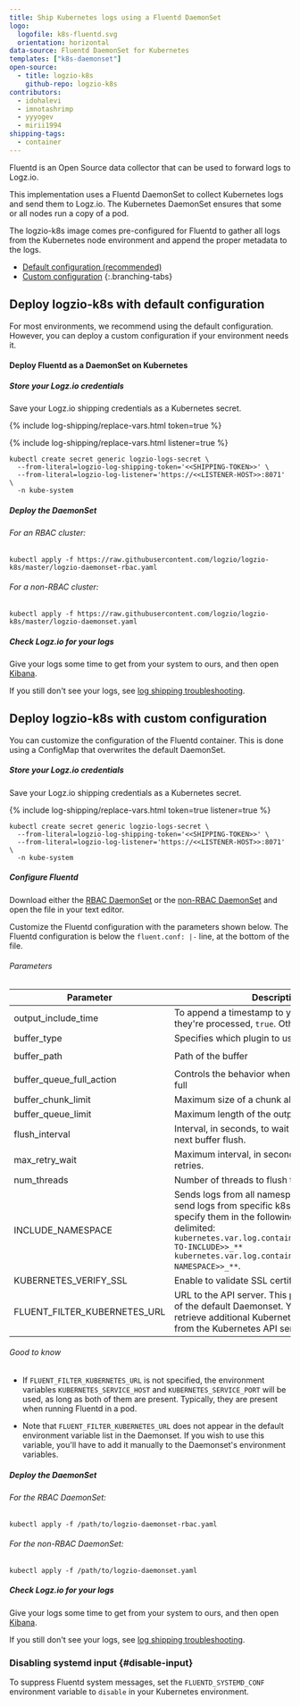 ```yaml
---
title: Ship Kubernetes logs using a Fluentd DaemonSet
logo:
  logofile: k8s-fluentd.svg
  orientation: horizontal
data-source: Fluentd DaemonSet for Kubernetes
templates: ["k8s-daemonset"]
open-source:
  - title: logzio-k8s
    github-repo: logzio-k8s
contributors:
  - idohalevi
  - imnotashrimp
  - yyyogev
  - mirii1994
shipping-tags:
  - container
---
```


Fluentd is an Open Source data collector that can be used to forward logs to Logz.io.

This implementation uses a Fluentd DaemonSet to collect Kubernetes logs and send them to Logz.io. The Kubernetes DaemonSet ensures that some or all nodes run a copy of a pod.

The logzio-k8s image comes pre-configured for Fluentd to gather all logs from the Kubernetes node environment and append the proper metadata to the logs.

<div class="branching-container">

* [Default configuration <span class="sm ital">(recommended)</span>](#default-config)
* [Custom configuration](#custom-config)
{:.branching-tabs}

<!-- tab:start -->
<div id="default-config">

## Deploy logzio-k8s with default configuration

For most environments, we recommend using the default configuration.
However, you can deploy a custom configuration if your environment needs it.

#### Deploy Fluentd as a DaemonSet on Kubernetes

<div class="tasklist">

##### Store your Logz.io credentials

Save your Logz.io shipping credentials as a Kubernetes secret.

{% include log-shipping/replace-vars.html token=true %}

{% include log-shipping/replace-vars.html listener=true %}

```shell
kubectl create secret generic logzio-logs-secret \
  --from-literal=logzio-log-shipping-token='<<SHIPPING-TOKEN>>' \
  --from-literal=logzio-log-listener='https://<<LISTENER-HOST>>:8071' \
  -n kube-system
```

##### Deploy the DaemonSet

###### For an RBAC cluster:

```shell
kubectl apply -f https://raw.githubusercontent.com/logzio/logzio-k8s/master/logzio-daemonset-rbac.yaml
```

###### For a non-RBAC cluster:

```shell
kubectl apply -f https://raw.githubusercontent.com/logzio/logzio-k8s/master/logzio-daemonset.yaml
```

##### Check Logz.io for your logs

Give your logs some time to get from your system to ours,
and then open [Kibana](https://app.logz.io/#/dashboard/kibana).

If you still don't see your logs,
see [log shipping troubleshooting]({{site.baseurl}}/user-guide/log-shipping/log-shipping-troubleshooting.html).

</div>

</div>
<!-- tab:end -->

<!-- tab:start -->
<div id="custom-config">

## Deploy logzio-k8s with custom configuration

You can customize the configuration of the Fluentd container.
This is done using a ConfigMap that overwrites the default DaemonSet.

<div class="tasklist">

##### Store your Logz.io credentials

Save your Logz.io shipping credentials as a Kubernetes secret.

{% include log-shipping/replace-vars.html token=true listener=true %}

```shell
kubectl create secret generic logzio-logs-secret \
  --from-literal=logzio-log-shipping-token='<<SHIPPING-TOKEN>>' \
  --from-literal=logzio-log-listener='https://<<LISTENER-HOST>>:8071' \
  -n kube-system
```

##### Configure Fluentd

Download either
the [RBAC DaemonSet](https://raw.githubusercontent.com/logzio/logzio-k8s/master/logzio-daemonset-rbac.yaml)
or the [non-RBAC DaemonSet](https://raw.githubusercontent.com/logzio/logzio-k8s/master/logzio-daemonset.yaml)
and open the file in your text editor.

Customize the Fluentd configuration with the parameters shown below.
The Fluentd configuration is below the `fluent.conf: |-` line, at the bottom of the file.

###### Parameters

| Parameter | Description | Default |
|---|---|---|
| output_include_time | To append a timestamp to your logs when they're processed, `true`. Otherwise, `false`. | `true` |
| buffer_type | Specifies which plugin to use as the backend | `file` |
| buffer_path | Path of the buffer | `/var/log/Fluentd-buffers/stackdriver.buffer` |
| buffer_queue_full_action  | Controls the behavior when the queue becomes full | `block` |
| buffer_chunk_limit | Maximum size of a chunk allowed. | `2M` |
| buffer_queue_limit | Maximum length of the output queue. | `6` |
| flush_interval | Interval, in seconds, to wait before invoking the next buffer flush. | `5s` |
| max_retry_wait | Maximum interval, in seconds, to wait between retries. | `30s` |
| num_threads | Number of threads to flush the buffer. | `2` |
| INCLUDE_NAMESPACE | Sends logs from all namespaces by default. To send logs from specific k8s namespaces, specify them in the following format, space delimited: `kubernetes.var.log.containers.**_<<NAMESPACE-TO-INCLUDE>>_** kubernetes.var.log.containers.**_<<ANOTHER-NAMESPACE>>_**`. | `""`(All namespaces) |
| KUBERNETES_VERIFY_SSL | Enable to validate SSL certificates. | `true` |
| FLUENT_FILTER_KUBERNETES_URL | URL to the API server. This parameter isn't part of the default Daemonset. You can set it to retrieve additional Kubernetes metadata for logs from the  Kubernetes API server.  | `null` |

###### Good to know

* If `FLUENT_FILTER_KUBERNETES_URL` is not specified, the environment variables `KUBERNETES_SERVICE_HOST` and `KUBERNETES_SERVICE_PORT` will be used, as long as both of them are  present. Typically, they are present when running Fluentd in a pod.

* Note that `FLUENT_FILTER_KUBERNETES_URL` does not appear in the default environment variable list in the Daemonset.
If you wish to use this variable, you'll have to add it manually to the Daemonset's environment variables.


##### Deploy the DaemonSet

###### For the RBAC DaemonSet:

```shell
kubectl apply -f /path/to/logzio-daemonset-rbac.yaml
```

###### For the non-RBAC DaemonSet:

```shell
kubectl apply -f /path/to/logzio-daemonset.yaml
```

##### Check Logz.io for your logs

Give your logs some time to get from your system to ours,
and then open [Kibana](https://app.logz.io/#/dashboard/kibana).

If you still don't see your logs,
see [log shipping troubleshooting]({{site.baseurl}}/user-guide/log-shipping/log-shipping-troubleshooting.html).

</div>

</div>
<!-- tab:end -->

</div>
<!-- tabContainer:end -->

### Disabling systemd input {#disable-input}

To suppress Fluentd system messages, set the `FLUENTD_SYSTEMD_CONF` environment variable to `disable` in your Kubernetes environment.
